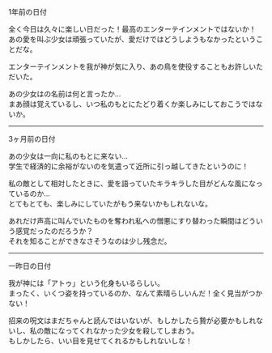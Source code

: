 1年前の日付

全く今日は久々に楽しい日だった！最高のエンターテインメントではないか！  
あの愛を叫ぶ少女は頑張っていたが、愛だけではどうしようもなかったということだな。

エンターテインメントを我が神が気に入り、あの鳥を使役することもお許しいただいた。

あの少女はの名前は何と言ったか...  
まあ顔は覚えているし、いつ私のもとにたどり着くか楽しみにしておこうではないか。

----

3ヶ月前の日付

あの少女は一向に私のもとに来ない...  
学生で経済的に余裕がないのを気遣って近所に引っ越してきたというのに！

私の敵として相対したときに、愛を語っていたキラキラした目がどんな風になっているのか...  
とてもとても、楽しみにしていたがもう来ないかもしれないな。

あれだけ声高に叫んでいたものを奪われ私への憎悪にすり替わった瞬間はどういう感覚だったのだろうか？   
それを知ることができなさそうなのは少し残念だ。

----

一昨日の日付

我が神には「アトゥ」という化身もいるらしい。  
まったく、いくつ姿を持っているのか、なんて素晴らしいんだ！全く見当がつかない！

招来の呪文はまだちゃんと読んではいないが、もしかしたら贄が必要かもしれないし、私の敵になってくれなかった少女を殺してしまおう。  
もしかしたら、いい目を見せてくれるかもしれないしな！
